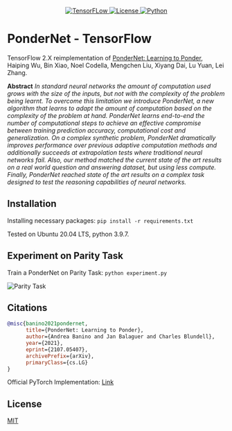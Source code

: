 <div align="center">

  <a href="https://www.tensorflow.org">![TensorFLow](https://img.shields.io/badge/TensorFlow-2.X-orange?style=for-the-badge) 
  <a href="https://github.com/EMalagoli92/PonderNet-TensorFlow/blob/main/LICENSE">![License](https://img.shields.io/github/license/EMalagoli92/PonderNet-TensorFlow?style=for-the-badge) 
  <a href="https://www.python.org">![Python](https://img.shields.io/badge/python-%3E%3D%203.9-blue?style=for-the-badge)</a>  
  
</div>

# PonderNet - TensorFlow

TensorFlow 2.X reimplementation of [PonderNet: Learning to Ponder](https://arxiv.org/abs/2107.05407), Haiping Wu, Bin Xiao, Noel Codella, Mengchen Liu, Xiyang Dai, Lu Yuan, Lei Zhang.

**Abstract**
*In standard neural networks the amount of computation used grows with the size of the inputs, but not with the complexity of the problem being learnt. To overcome this limitation we introduce PonderNet, a new algorithm that learns to adapt the amount of computation based on the complexity of the problem at hand. PonderNet learns end-to-end the number of computational steps to achieve an effective compromise between training prediction accuracy, computational cost and generalization. On a complex synthetic problem, PonderNet dramatically improves performance over previous adaptive computation methods and additionally succeeds at extrapolation tests where traditional neural networks fail. Also, our method matched the current state of the art results on a real world question and answering dataset, but using less compute. Finally, PonderNet reached state of the art results on a complex task designed to test the reasoning capabilities of neural networks.*

## Installation
Installing necessary packages: `pip install -r requirements.txt`

Tested on Ubuntu 20.04 LTS, python 3.9.7.

## Experiment  on Parity Task
Train a PonderNet on Parity Task: `python experiment.py`

![Parity Task](https://production-media.paperswithcode.com/methods/99d96967-3912-44fe-9930-b0ea32ed42a3.png)



## Citations
```bibtex
@misc{banino2021pondernet,
      title={PonderNet: Learning to Ponder}, 
      author={Andrea Banino and Jan Balaguer and Charles Blundell},
      year={2021},
      eprint={2107.05407},
      archivePrefix={arXiv},
      primaryClass={cs.LG}
}
```

Official PyTorch Implementation: [Link](https://nn.labml.ai/adaptive_computation/ponder_net/index.html)

## License

[MIT](https://github.com/EMalagoli92/PonderNet-TensorFlow/blob/main/LICENSE)
